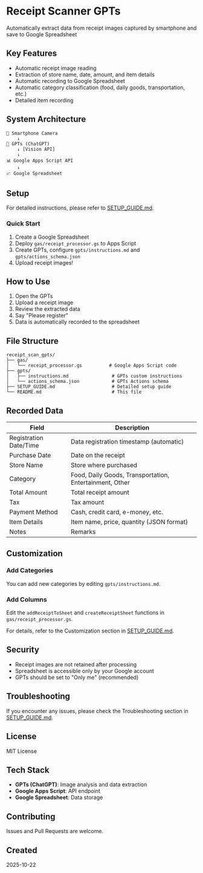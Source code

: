 # Receipt Scanner GPTs

Automatically extract data from receipt images captured by smartphone and save to Google Spreadsheet

## Key Features

- Automatic receipt image reading
- Extraction of store name, date, amount, and item details
- Automatic recording to Google Spreadsheet
- Automatic category classification (food, daily goods, transportation, etc.)
- Detailed item recording

## System Architecture

```
📱 Smartphone Camera
    ↓
🤖 GPTs (ChatGPT)
    ↓ [Vision API]
    ↓
📊 Google Apps Script API
    ↓
📈 Google Spreadsheet
```

## Setup

For detailed instructions, please refer to [SETUP_GUIDE.md](./SETUP_GUIDE.md).

### Quick Start

1. Create a Google Spreadsheet
2. Deploy `gas/receipt_processor.gs` to Apps Script
3. Create GPTs, configure `gpts/instructions.md` and `gpts/actions_schema.json`
4. Upload receipt images!

## How to Use

1. Open the GPTs
2. Upload a receipt image
3. Review the extracted data
4. Say "Please register"
5. Data is automatically recorded to the spreadsheet

## File Structure

```
receipt_scan_gpts/
├── gas/
│   └── receipt_processor.gs          # Google Apps Script code
├── gpts/
│   ├── instructions.md                # GPTs custom instructions
│   └── actions_schema.json            # GPTs Actions schema
├── SETUP_GUIDE.md                     # Detailed setup guide
└── README.md                          # This file
```

## Recorded Data

| Field | Description |
|------|------|
| Registration Date/Time | Data registration timestamp (automatic) |
| Purchase Date | Date on the receipt |
| Store Name | Store where purchased |
| Category | Food, Daily Goods, Transportation, Entertainment, Other |
| Total Amount | Total receipt amount |
| Tax | Tax amount |
| Payment Method | Cash, credit card, e-money, etc. |
| Item Details | Item name, price, quantity (JSON format) |
| Notes | Remarks |

## Customization

### Add Categories

You can add new categories by editing `gpts/instructions.md`.

### Add Columns

Edit the `addReceiptToSheet` and `createReceiptSheet` functions in `gas/receipt_processor.gs`.

For details, refer to the Customization section in [SETUP_GUIDE.md](./SETUP_GUIDE.md).

## Security

- Receipt images are not retained after processing
- Spreadsheet is accessible only by your Google account
- GPTs should be set to "Only me" (recommended)

## Troubleshooting

If you encounter any issues, please check the Troubleshooting section in [SETUP_GUIDE.md](./SETUP_GUIDE.md).

## License

MIT License

## Tech Stack

- **GPTs (ChatGPT)**: Image analysis and data extraction
- **Google Apps Script**: API endpoint
- **Google Spreadsheet**: Data storage

## Contributing

Issues and Pull Requests are welcome.

## Created

2025-10-22
